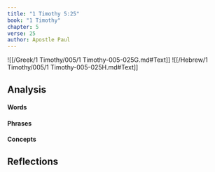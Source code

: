 ```yaml
---
title: "1 Timothy 5:25"
book: "1 Timothy"
chapter: 5
verse: 25
author: Apostle Paul
---
```

![[/Greek/1 Timothy/005/1 Timothy-005-025G.md#Text]]
![[/Hebrew/1 Timothy/005/1 Timothy-005-025H.md#Text]]

## Analysis

#### Words

#### Phrases

#### Concepts

## Reflections
